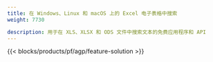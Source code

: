 ```yaml
---
title: 在 Windows、Linux 和 macOS 上的 Excel 电子表格中搜索 
weight: 7730

description: 用于在 XLS、XLSX 和 ODS 文件中搜索文本的免费应用程序和 API
---
```

{{< blocks/products/pf/agp/feature-solution >}} 

